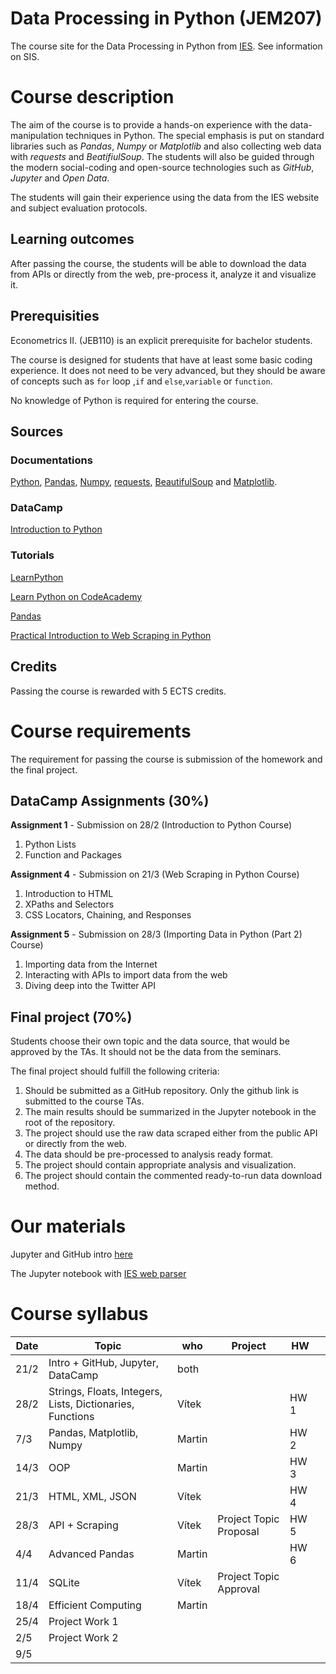 # Data Processing in Python (JEM207)
The course site for the Data Processing in Python from [IES](http://ies.fsv.cuni.cz/). See information on SIS.

# Course description
The aim of the course is to provide a hands-on experience with the data-manipulation techniques in Python. The special emphasis is put on standard libraries such as *Pandas*, *Numpy* or *Matplotlib* and also collecting web data with *requests* and *BeatifiulSoup*. The students will also be guided through the modern social-coding and open-source technologies such as *GitHub*, *Jupyter* and *Open Data*.

The students will gain their experience using the data from the IES website and subject evaluation protocols.

## Learning outcomes
After passing the course, the students will be able to download the data from APIs or directly from the web, pre-process it, analyze it and visualize it.

## Prerequisities
Econometrics II. (JEB110) is an explicit prerequisite for bachelor students.

The course is designed for students that have at least some basic coding experience. It does not need to be very advanced, but they should be aware of concepts such as ` for ` loop ,`if` and `else`,`variable` or `function`.

No knowledge of Python is required for entering the course.

## Sources
### Documentations
[Python](https://docs.python.org/3/), [Pandas](https://pandas.pydata.org/pandas-docs/stable/), [Numpy](https://docs.scipy.org/doc/), [requests](http://docs.python-requests.org/en/master/), [BeautifulSoup](https://www.crummy.com/software/BeautifulSoup/bs4/doc/) and [Matplotlib](https://matplotlib.org/).

### DataCamp
[Introduction to Python](https://www.datacamp.com/courses/intro-to-python-for-data-science)


### Tutorials
[LearnPython](https://www.learnpython.org/)

[Learn Python on CodeAcademy](https://www.codecademy.com/learn/learn-python)

[Pandas](https://pandas.pydata.org/pandas-docs/stable/tutorials.html)

[Practical Introduction to Web Scraping in Python](https://realpython.com/python-web-scraping-practical-introduction/)


## Credits
Passing the course is rewarded with 5 ECTS credits.

# Course requirements
The requirement for passing the course is submission of the homework and the final project.

## DataCamp Assignments (30%)
**Assignment 1** - Submission on 28/2 (Introduction to Python Course)
 1. Python Lists
 2. Function and Packages

**Assignment 4** - Submission on 21/3 (Web Scraping in Python Course)
 1. Introduction to HTML
 2. XPaths and Selectors
 3. CSS Locators, Chaining, and Responses
 
**Assignment 5** - Submission on 28/3 (Importing Data in Python (Part 2) Course)
 1. Importing data from the Internet
 2. Interacting with APIs to import data from the web
 3. Diving deep into the Twitter API


## Final project (70%)
Students choose their own topic and the data source, that would be approved by the TAs. It should not be the data from the seminars.

The final project should fulfill the following criteria:
1. Should be submitted as a GitHub repository. Only the github link is submitted to the course TAs.
2. The main results should be summarized in the Jupyter notebook in the root of the repository. 
3. The project should use the raw data scraped either from the public API or directly from the web.
4. The data should be pre-processed to analysis ready format.
5. The project should contain appropriate analysis and visualization.
6. The project should contain the commented ready-to-run data download method.


# Our materials
Jupyter and GitHub intro [here](/quick-intro.md)

The Jupyter notebook with [IES web parser](/IES_web.ipynb) 


# Course syllabus
| Date | Topic                                                     | who    | Project                | HW |   |
|------|-----------------------------------------------------------|--------|------------------------|----|---|
| 21/2 | Intro + GitHub, Jupyter, DataCamp                         | both   |                        |    |   |
| 28/2 | Strings, Floats, Integers, Lists, Dictionaries, Functions | Vítek  |                        |HW 1|   |
| 7/3  | Pandas, Matplotlib, Numpy                                 | Martin |                        |HW 2|   |
| 14/3 | OOP                                                       | Martin |                        |HW 3|   |
| 21/3 | HTML, XML, JSON                                           | Vítek  |                        |HW 4|   |
| 28/3 | API + Scraping                                            | Vítek  | Project Topic Proposal |HW 5|   |
| 4/4  | Advanced Pandas                                           | Martin |                        |HW 6|   |
| 11/4 | SQLite                                                    | Vítek  | Project Topic Approval |    |   |
| 18/4 | Efficient Computing                                       | Martin |                        |    |   |
| 25/4 | Project Work 1                                            |        |                        |    |   |
| 2/5  | Project Work 2                                            |        |                        |    |   |
| 9/5  |                                                           |        |                        |    |   |
